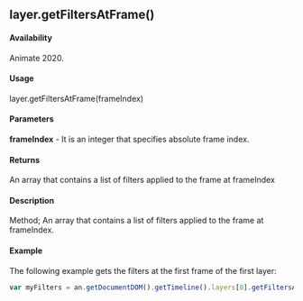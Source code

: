 ## layer.getFiltersAtFrame()	

#### Availability

Animate 2020.

#### Usage

layer.getFiltersAtFrame(frameIndex)		

#### Parameters

**frameIndex** - It is an integer that specifies absolute frame index.

#### Returns

An array that contains a list of filters applied to the frame at frameIndex

#### Description

Method; An array that contains a list of filters applied to the frame at frameIndex. 

#### Example

The following example gets the filters at the first frame of the first layer:

```javascript
var myFilters = an.getDocumentDOM().getTimeline().layers[0].getFiltersAtFrame(0);	
```